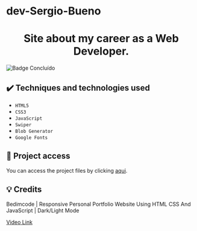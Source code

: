 # dev-Sergio-Bueno
 
 <h1 align="center">Site about my career as a Web Developer.</h1>
 
 ![Badge Concluído](https://camo.githubusercontent.com/459f141bd5e24c179a0e2dd49691e290ed5c5d4b4cb97767daee7cfaf6e31121/687474703a2f2f696d672e736869656c64732e696f2f7374617469632f76313f6c6162656c3d535441545553266d6573736167653d434f4e434c5549444f26636f6c6f723d475245454e267374796c653d666f722d7468652d6261646765)
 
 ## ✔️ Techniques and technologies used

- ``HTML5``
- ``CSS3``
- ``JavaScript``
- ``Swiper``
- ``Blob Generator``
- ``Google Fonts``

## 📁 Project access
You can access the project files by clicking [aqui](https://github.com/Coastony/alurastickers).

## 💡 Credits
Bedimcode | Responsive Personal Portfolio Website Using HTML CSS And JavaScript | Dark/Light Mode

[Video Link](https://www.youtube.com/watch?v=27JtRAI3QO8&t=7581s)
